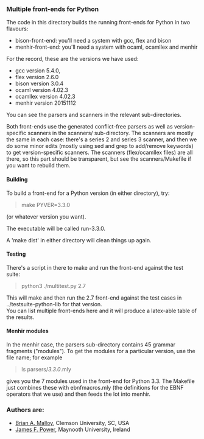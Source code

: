### Multiple front-ends for Python

The code in this directory builds the running front-ends for Python in
two flavours:

- bison-front-end: you'll need a system with gcc, flex and bison
- menhir-front-end: you'll need a system with ocaml, ocamllex and menhir

For the record, these are the versions we have used:

- gcc version 5.4.0,
- flex version 2.6.0
- bison version 3.0.4
- ocaml version 4.02.3
- ocamllex version 4.02.3
- menhir version 20151112

You can see the parsers and scanners in the relevant sub-directories.

Both front-ends use the generated conflict-free parsers as well as
version-specific scanners in the scanners/ sub-directory.  The
scanners are mostly the same in each case: there's a series 2 and
series 3 scanner, and then we do some minor edits (mostly using sed
and grep to add/remove keywords) to get version-specific scanners.
The scanners (flex/ocamllex files) are all there, so this part should
be transparent, but see the scanners/Makefile if you want to rebuild
them.


#### Building

To build a front-end for a Python version (in either directory), try:

> make PYVER=3.3.0

(or whatever version you want).

The executable will be called run-3.3.0.


A 'make dist' in either directory will clean things up again.

#### Testing

There's a script in there to make and run the front-end against the
test suite:

>  python3 ./multitest.py 2.7

This will make and then run the 2.7 front-end against the test cases
in ../testsuite-python-lib for that version.  
You can list multiple front-ends here
and it will produce a latex-able table of the results.


#### Menhir modules

In the menhir case, the parsers sub-directory contains 45 grammar
fragments ("modules").  To get the modules for a particular version,
use the file name; for example

> ls parsers/*_3.3.0_*.mly

gives you the 7 modules used in the front-end for Python 3.3.  The
Makefile just combines these with ebnfmacros.mly (the definitions for
the EBNF operators that we use) and then feeds the lot into menhir.


### Authors are:
* [Brian A. Malloy](http://www.brianmalloy.com/), Clemson University, SC, USA
* [James F. Power](http://www.cs.nuim.ie/~jpower/), Maynooth University, Ireland


